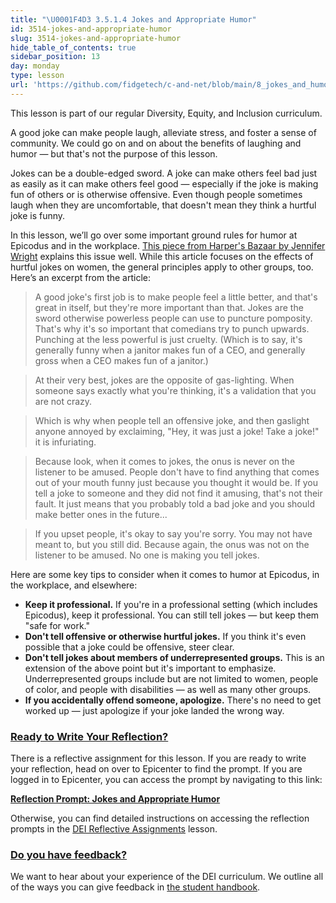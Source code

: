 ```yaml
---
title: "\U0001F4D3 3.5.1.4 Jokes and Appropriate Humor"
id: 3514-jokes-and-appropriate-humor
slug: 3514-jokes-and-appropriate-humor
hide_table_of_contents: true
sidebar_position: 13
day: monday
type: lesson
url: 'https://github.com/fidgetech/c-and-net/blob/main/8_jokes_and_humor.md'
---
```


This lesson is part of our regular Diversity, Equity, and Inclusion curriculum.

A good joke can make people laugh, alleviate stress, and foster a sense of community. We could go on and on about the benefits of laughing and humor — but that's not the purpose of this lesson.
 
Jokes can be a double-edged sword. A joke can make others feel bad just as easily as it can make others feel good — especially if the joke is making fun of others or is otherwise offensive. Even though people sometimes laugh when they are uncomfortable, that doesn't mean they think a hurtful joke is funny.
 
In this lesson, we’ll go over some important ground rules for humor at Epicodus and in the workplace. [This piece from Harper's Bazaar by Jennifer Wright](https://www.harpersbazaar.com/culture/politics/a12022021/offensive-jokes/) explains this issue well. While this article focuses on the effects of hurtful jokes on women, the general principles apply to other groups, too. Here’s an excerpt from the article:
 
> A good joke's first job is to make people feel a little better, and that's great in itself, but they're more important than that. Jokes are the sword otherwise powerless people can use to puncture pomposity. That's why it's so important that comedians try to punch upwards. Punching at the less powerful is just cruelty. (Which is to say, it's generally funny when a janitor makes fun of a CEO, and generally gross when a CEO makes fun of a janitor.)
 
> At their very best, jokes are the opposite of gas-lighting. When someone says exactly what you're thinking, it's a validation that you are not crazy.
 
> Which is why when people tell an offensive joke, and then gaslight anyone annoyed by exclaiming, "Hey, it was just a joke! Take a joke!" it is infuriating.
 
> Because look, when it comes to jokes, the onus is never on the listener to be amused. People don't have to find anything that comes out of your mouth funny just because you thought it would be. If you tell a joke to someone and they did not find it amusing, that's not their fault. It just means that you probably told a bad joke and you should make better ones in the future...
 
> If you upset people, it's okay to say you're sorry. You may not have meant to, but you still did. Because again, the onus was not on the listener to be amused. No one is making you tell jokes.
 
Here are some key tips to consider when it comes to humor at Epicodus, in the workplace, and elsewhere:
 
* **Keep it professional.** If you're in a professional setting (which includes Epicodus), keep it professional. You can still tell jokes — but keep them "safe for work."
* **Don't tell offensive or otherwise hurtful jokes.** If you think it's even possible that a joke could be offensive, steer clear.
* **Don't tell jokes about members of underrepresented groups.** This is an extension of the above point but it's important to emphasize. Underrepresented groups include but are not limited to women, people of color, and people with disabilities — as well as many other groups.
* **If you accidentally offend someone, apologize.** There's no need to get worked up — just apologize if your joke landed the wrong way.

### [Ready to Write Your Reflection?](#ready-to-write-your-reflection)

There is a reflective assignment for this lesson. If you are ready to write your reflection, head on over to Epicenter to find the prompt. If you are logged in to Epicenter, you can access the prompt by navigating to this link:

**<span class="glyphicon glyphicon-link"></span> [Reflection Prompt: Jokes and Appropriate Humor](https://epicenter.epicodus.com/journals?title=Jokes+and+Appropriate+Humor)** 

Otherwise, you can find detailed instructions on accessing the reflection prompts in the [DEI Reflective Assignments](/pre-work/getting-started-at-epicodus/dei-reflective-assignments#finding-the-reflection-prompts) lesson.

### [Do you have feedback?](#do-you-have-feedback)

We want to hear about your experience of the DEI curriculum. We outline all of the ways you can give feedback in [the student handbook](/pre-work/getting-started-at-epicodus/student-handbook#giving-feedback).